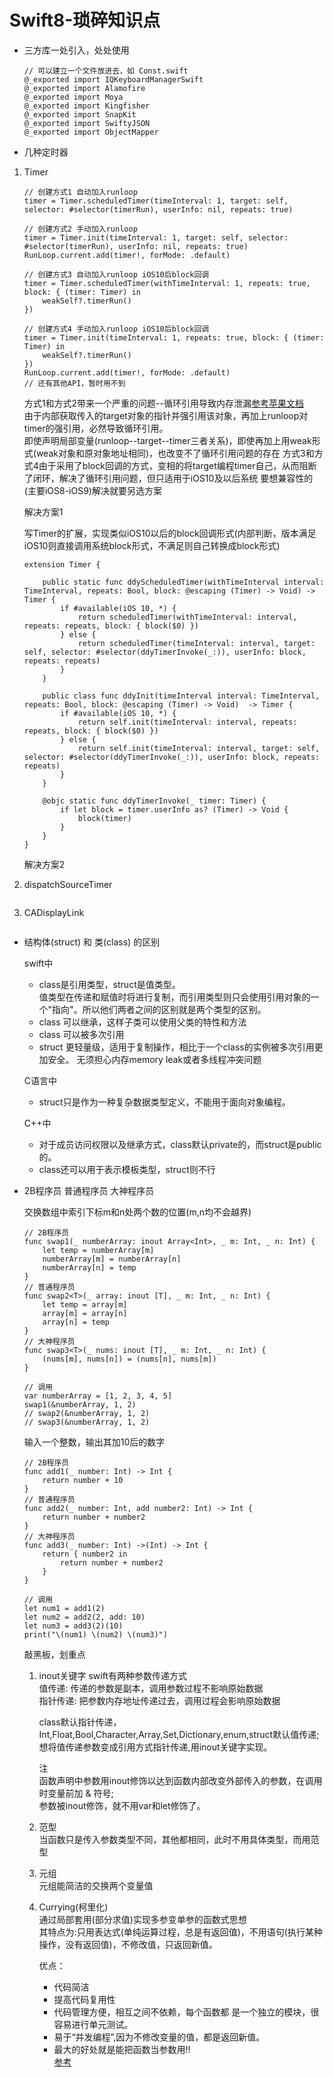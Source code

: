 # Swift8-琐碎知识点

* 三方库一处引入，处处使用
	
	```
	// 可以建立一个文件放进去，如 Const.swift
	@_exported import IQKeyboardManagerSwift
	@_exported import Alamofire
	@_exported import Moya
	@_exported import Kingfisher
	@_exported import SnapKit
	@_exported import SwiftyJSON
	@_exported import ObjectMapper
	```
	
* 几种定时器

1. Timer   

	```
	// 创建方式1 自动加入runloop
	timer = Timer.scheduledTimer(timeInterval: 1, target: self, selector: #selector(timerRun), userInfo: nil, repeats: true)
	
	// 创建方式2 手动加入runloop 
	timer = Timer.init(timeInterval: 1, target: self, selector: #selector(timerRun), userInfo: nil, repeats: true)
 	RunLoop.current.add(timer!, forMode: .default)
 	
 	// 创建方式3 自动加入runloop iOS10后block回调
 	timer = Timer.scheduledTimer(withTimeInterval: 1, repeats: true, block: { (timer: Timer) in
  		weakSelf?.timerRun()
	})
	
 	// 创建方式4 手动加入runloop iOS10后block回调
 	timer = Timer.init(timeInterval: 1, repeats: true, block: { (timer: Timer) in
  		weakSelf?.timerRun()
	})
	RunLoop.current.add(timer!, forMode: .default)
	// 还有其他API，暂时用不到
	```
	
	方式1和方式2带来一个严重的问题--循环引用导致内存泄漏[参考苹果文档](https://developer.apple.com/documentation/foundation/timer)    
	由于内部获取传入的target对象的指针并强引用该对象，再加上runloop对timer的强引用，必然导致循环引用。    
	即使声明局部变量(runloop--target--timer三者关系)，即使再加上用weak形式(weak对象和原对象地址相同)，也改变不了循环引用问题的存在
	方式3和方式4由于采用了block回调的方式，变相的将target编程timer自己，从而阻断了闭环，解决了循环引用问题，但只适用于iOS10及以后系统
	要想兼容性的(主要iOS8-iOS9)解决就要另选方案  
	
	解决方案1
	
	写Timer的扩展，实现类似iOS10以后的block回调形式(内部判断，版本满足iOS10则直接调用系统block形式，不满足则自己转换成block形式)
	
	```
	extension Timer {
	
		public static func ddyScheduledTimer(withTimeInterval interval: TimeInterval, repeats: Bool, block: @escaping (Timer) -> Void) -> Timer {
			if #available(iOS 10, *) {
				return scheduledTimer(withTimeInterval: interval, repeats: repeats, block: { block($0) })
			} else {
            	return scheduledTimer(timeInterval: interval, target: self, selector: #selector(ddyTimerInvoke(_:)), userInfo: block, repeats: repeats)
        	}
    	}

		public class func ddyInit(timeInterval interval: TimeInterval, repeats: Bool, block: @escaping (Timer) -> Void)  -> Timer {
        	if #available(iOS 10, *) {
            	return self.init(timeInterval: interval, repeats: repeats, block: { block($0) })
        	} else {
            	return self.init(timeInterval: interval, target: self, selector: #selector(ddyTimerInvoke(_:)), userInfo: block, repeats: repeats)
        	}
    	}

    	@objc static func ddyTimerInvoke(_ timer: Timer) {
        	if let block = timer.userInfo as? (Timer) -> Void {
            	block(timer)
        	}
   		}
	}
	```
	
	解决方案2
	
	
	
	
	
	
 
2. dispatchSourceTimer  

	```
	
	```

3. CADisplayLink  

	```
	
	```
	
* 结构体(struct) 和 类(class) 的区别

	swift中     

	- class是引用类型，struct是值类型。    
		值类型在传递和赋值时将进行复制，而引用类型则只会使用引用对象的一个"指向"。所以他们两者之间的区别就是两个类型的区别。
	- class 可以继承，这样子类可以使用父类的特性和方法
	- class 可以被多次引用
	- struct 更轻量级，适用于复制操作，相比于一个class的实例被多次引用更加安全。
无须担心内存memory leak或者多线程冲突问题


	C语言中    
	
	- struct只是作为一种复杂数据类型定义，不能用于面向对象编程。
	
	C++中
	
	- 对于成员访问权限以及继承方式，class默认private的，而struct是public的。
	- class还可以用于表示模板类型，struct则不行

* 2B程序员 普通程序员 大神程序员

	交换数组中索引下标m和n处两个数的位置(m,n均不会越界)
	
	```
	// 2B程序员
	func swap1(_ numberArray: inout Array<Int>, _ m: Int, _ n: Int) {
		let temp = numberArray[m]
		numberArray[m] = numberArray[n]
		numberArray[n] = temp
	}
	// 普通程序员
	func swap2<T>(_ array: inout [T], _ m: Int, _ n: Int) {
		let temp = array[m]
		array[m] = array[n]
		array[n] = temp
	}
	// 大神程序员
	func swap3<T>(_ nums: inout [T], _ m: Int, _ n: Int) {
		(nums[m], nums[n]) = (nums[n], nums[m])
	}	
	
	// 调用
	var numberArray = [1, 2, 3, 4, 5]
   	swap1(&numberArray, 1, 2)
	// swap2(&numberArray, 1, 2)
	// swap3(&numberArray, 1, 2)
	```
	
	输入一个整数，输出其加10后的数字
	
	```
	// 2B程序员
	func add1(_ number: Int) -> Int {
		return number + 10
	}
	// 普通程序员
	func add2(_ number: Int, add number2: Int) -> Int {
		return number + number2
	}
	// 大神程序员
	func add3(_ number: Int) ->(Int) -> Int {
		return { number2 in
			return number + number2
		}
	}
	
	// 调用
	let num1 = add1(2)
	let num2 = add2(2, add: 10)
	let num3 = add3(2)(10)
	print("\(num1) \(num2) \(num3)")
	```

	敲黑板，划重点
	
	1. inout关键字
		swift有两种参数传递方式    
		值传递: 传递的参数是副本，调用参数过程不影响原始数据     
		指针传递: 把参数内存地址传递过去，调用过程会影响原始数据     
		
		class默认指针传递，Int,Float,Bool,Character,Array,Set,Dictionary,enum,struct默认值传递;       
		想将值传递参数变成引用方式指针传递,用inout关键字实现。
		
		注    
		函数声明中参数用inout修饰以达到函数内部改变外部传入的参数，在调用时变量前加 & 符号;          
		参数被inout修饰，就不用var和let修饰了。
	2. 范型       
		当函数只是传入参数类型不同，其他都相同，此时不用具体类型，而用范型    
	3. 元组   
		元组能简洁的交换两个变量值   
	4. Currying(柯里化)    
		通过局部套用(部分求值)实现多参变单参的函数式思想     
		其特点为:只用表达式(单纯运算过程，总是有返回值)，不用语句(执行某种操作，没有返回值)，不修改值，只返回新值。   
		  
		优点：    
		- 代码简洁    
		- 提高代码复用性    
		- 代码管理方便，相互之间不依赖，每个函数都 是一个独立的模块，很容易进行单元测试。   
		- 易于“并发编程”,因为不修改变量的值，都是返回新值。   
		- 最大的好处就是能把函数当参数用!!  
	[参考](https://www.jianshu.com/p/fc8c13ce7157) 
		